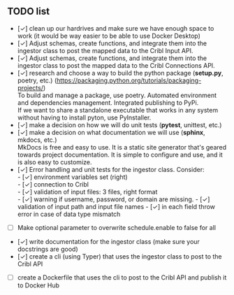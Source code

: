 ## TODO list

- [✓] clean up our hardrives and make sure we have enough space to work (it would be way easier to be able to use Docker Desktop)
- [✓] Adjust schemas, create functions, and integrate them into the ingestor class to post the mapped data to the Cribl Input API.
- [✓] Adjust schemas, create functions, and integrate them into the ingestor class to post the mapped data to the Cribl Connections API.
- [✓] research and choose a way to build the python package (**setup.py**, poetry, etc.) (https://packaging.python.org/tutorials/packaging-projects/)  
    To build and manage a package, use poetry. Automated environment and dependencies management. Integrated publishing to PyPi.  
    If we want to share a standalone executable that works in any system without having to install pyton, use PyInstaller.  
- [✓] make a decision on how we will do unit tests (**pytest**, unittest, etc.)
- [✓] make a decision on what documentation we will use (**sphinx**, mkdocs, etc.)  
MkDocs is free and easy to use. It is a static site generator that's geared towards project documentation. It is simple to configure and use, and it is also easy to customize.
- [✓] Error handling and unit tests for the ingestor class. Consider:  
        - [✓] environment variables set (right)  
        - [✓] connection to Cribl  
        - [✓] validation of input files: 3 files, right format  
        - [✓] warning if username, password, or domain are missing.
        - [✓] validation of input path and input file names
        - [✓] in each field throw error in case of data type mismatch 
- [ ] Make optional parameter to overwrite schedule.enable to false for all
- [✓] write documentation for the ingestor class (make sure your docstrings are good)
- [✓] create a cli (using Typer) that uses the ingestor class to post to the Cribl API
- [ ] create a Dockerfile that uses the cli to post to the Cribl API and publish it to Docker Hub
